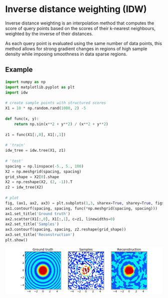 # Inverse distance weighting (IDW)

Inverse distance weighting is an interpolation method that computes
the score of query points based on the scores of their k-nearest
neighbours, weighted by the inverse of their distances.

As each query point is evaluated using the same number of data points,
this method allows for strong gradient changes in regions of high sample density
while imposing smoothness in data sparse regions.

## Example

``` python
import numpy as np
import matplotlib.pyplot as plt
import idw

# create sample points with structured scores
X1 = 10 * np.random.rand(1000, 2) -5

def func(x, y):
    return np.sin(x**2 + y**2) / (x**2 + y**2)

z1 = func(X1[:,0], X1[:,1])

# 'train'
idw_tree = idw.tree(X1, z1)

# 'test'
spacing = np.linspace(-5., 5., 100)
X2 = np.meshgrid(spacing, spacing)
grid_shape = X2[0].shape
X2 = np.reshape(X2, (2, -1)).T
z2 = idw_tree(X2)

# plot
fig, (ax1, ax2, ax3) = plt.subplots(1,3, sharex=True, sharey=True, figsize=(10,3))
ax1.contourf(spacing, spacing, func(*np.meshgrid(spacing, spacing)))
ax1.set_title('Ground truth')
ax2.scatter(X1[:,0], X1[:,1], c=z1, linewidths=0)
ax2.set_title('Samples')
ax3.contourf(spacing, spacing, z2.reshape(grid_shape))
ax3.set_title('Reconstruction')
plt.show()
```

![alt tag](./example.png)
